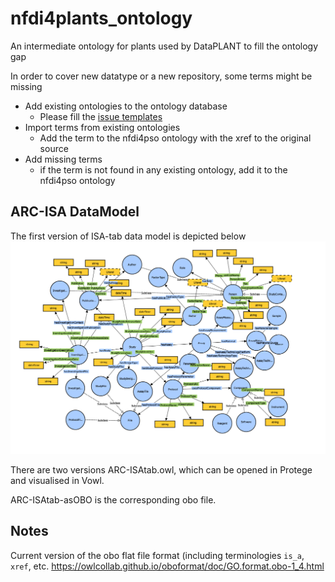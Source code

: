 # nfdi4plants_ontology

An intermediate ontology for plants used by DataPLANT to fill the ontology gap

In order to cover new datatype or a new repository, some terms might be missing

- Add existing ontologies to the ontology database
  - Please fill the [issue templates](https://github.com/nfdi4plants/nfdi4plants_ontoloy/issues/new/choose) 
- Import terms from existing ontologies
  - Add the term to the nfdi4pso ontology with the xref to the original source
- Add missing terms
  - if the term is not found in any existing ontology, add it to the nfdi4pso ontology 

## ARC-ISA DataModel
The first version of ISA-tab data model is depicted below 
<img src="./ARC-ISA DataModel/ARC-ISAtab.png" >

There are two versions ARC-ISAtab.owl, which can be opened in Protege and visualised in Vowl.

ARC-ISAtab-asOBO is the corresponding obo file.

## Notes 
Current version of the obo flat file format (including terminologies `is_a`, `xref`, etc. 
https://owlcollab.github.io/oboformat/doc/GO.format.obo-1_4.html
